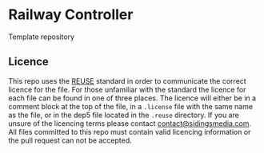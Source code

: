 <!--
SPDX-FileCopyrightText: 2022 Sidings Media <contact@sidingsmedia.com>
SPDX-License-Identifier: CC-BY-SA-4.0
-->

# Railway Controller

Template repository

## Licence
This repo uses the [REUSE](https://reuse.software) standard in order to
communicate the correct licence for the file. For those unfamiliar with
the standard the licence for each file can be found in one of three
places. The licence will either be in a comment block at the top of the
file, in a `.license` file with the same name as the file, or in the
dep5 file located in the `.reuse` directory. If you are unsure of the
licencing terms please contact
[contact@sidingsmedia.com](mailto:contact@sidingsmedia.com?subject=Railway%20Controller%20Licence).
All files committed to this repo must contain valid licencing
information or the pull request can not be accepted.
